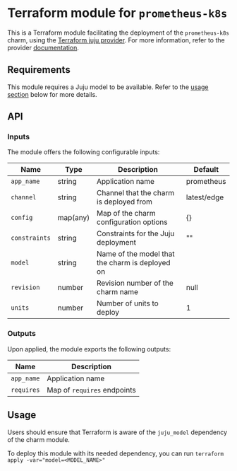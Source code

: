 # Terraform module for `prometheus-k8s`


This is a Terraform module facilitating the deployment of the `prometheus-k8s` charm, using the [Terraform juju provider](https://github.com/juju/terraform-provider-juju/). For more information, refer to the provider [documentation](https://registry.terraform.io/providers/juju/juju/latest/docs). 


## Requirements

This module requires a Juju model to be available. Refer to the [usage section](#usage) below for more details.

## API

### Inputs

The module offers the following configurable inputs:

| Name          | Type     | Description                                     | Default     |
|---------------|----------|-------------------------------------------------|-------------|
| `app_name`    | string   | Application name                                | prometheus  |
| `channel`     | string   | Channel that the charm is deployed from         | latest/edge |
| `config`      | map(any) | Map of the charm configuration options          | {}          |
| `constraints` | string   | Constraints for the Juju deployment             | ""          |
| `model`  | string   | Name of the model that the charm is deployed on |             |
| `revision`    | number   | Revision number of the charm name               | null        |
| `units`       | number   | Number of units to deploy                       | 1           |

### Outputs

Upon applied, the module exports the following outputs:

| Name       | Description                 |
|------------|-----------------------------|
| `app_name` | Application name            |
| `requires` | Map of `requires` endpoints |

## Usage

Users should ensure that Terraform is aware of the `juju_model` dependency of the charm module.

To deploy this module with its needed dependency, you can run `terraform apply -var="model=<MODEL_NAME>"`